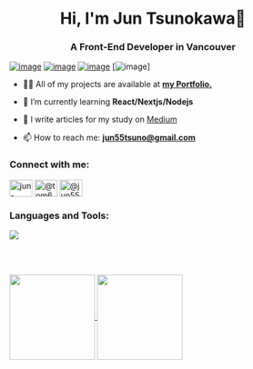 <h1 align="center">Hi, I'm Jun Tsunokawa👋</h1>
<h3 align="center">A Front-End Developer in Vancouver</h3>


[![image](https://img.shields.io/badge/Portfolio-9cf?style=for-the-badge)](https://jun-tsunokawa-portfolio.vercel.app/)
[![image](https://img.shields.io/badge/LinkedIn-0077B5?style=for-the-badge&logo=linkedin&logoColor=white)](https://linkedin.com/in/jun-tsunokawa-b22596247)
[![image](https://img.shields.io/badge/Medium-12100E?style=for-the-badge&logo=medium&logoColor=white)](https://medium.com/@jun55tsuno)
[![image](https://img.shields.io/badge/Gmail-D14836?style=for-the-badge&logo=gmail&logoColor=white)]


- 👨‍💻 All of my projects are available at **[my Portfolio.](https://jun-tsunokawa-portfolio.vercel.app/)**

- 🌱 I’m currently learning **React/Nextjs/Nodejs**

- 📝 I write articles for my study on [Medium](https://medium.com/@jun55tsuno)

- 📫 How to reach me: **jun55tsuno@gmail.com**

<h3 align="left">Connect with me:</h3>
<p align="left">
<a href="https://linkedin.com/in/jun-tsunokawa-b22596247" target="blank"><img align="center" src="https://raw.githubusercontent.com/rahuldkjain/github-profile-readme-generator/master/src/images/icons/Social/linked-in-alt.svg" alt="jun-tsunokawa-b22596247" height="30" width="40" /></a>
  <a href="https://twitter.com/@tom66tomy" target="blank"><img align="center" src="https://raw.githubusercontent.com/rahuldkjain/github-profile-readme-generator/master/src/images/icons/Social/twitter.svg" alt="@tom66tomy" height="30" width="40" /></a>
<a href="https://medium.com/@jun55tsuno" target="blank"><img align="center" src="https://raw.githubusercontent.com/rahuldkjain/github-profile-readme-generator/master/src/images/icons/Social/medium.svg" alt="@jun55tsuno" height="30" width="40" /></a>
</p>

<h3 align="left">Languages and Tools:</h3>
<a href="https://skillicons.dev">
    <img src="https://skillicons.dev/icons?i=html,css,js,ts,react,next,redux,graphql,tailwind,sass,materialui,bootstrap,nodejs,express,mongo,firebase,docker" />
 </a>

<br><br>
<p><a href="https://github.com/anuraghazra/github-readme-stats">
  <img align="center" height="150px" src="https://github-readme-stats.vercel.app/api?username=jun-tsuno&count_private=true&theme=dark&show_icons=true&hide=contribs" />
</a>
<a href="https://github.com/anuraghazra/convoychat">
  <img align="center" height="150px" src="https://github-readme-stats.vercel.app/api/top-langs/?username=jun-tsuno&layout=compact&theme=dark&langs_count=5" />
</a></p>
 

